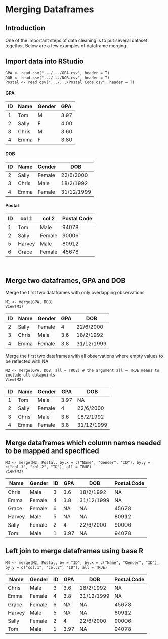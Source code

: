 # Merging Dataframes

## Introduction
One of the important steps of data cleaning is to put several dataset together. Below are a few examples of dataframe merging. 

## Import data into RStudio
```{r}
GPA <- read.csv(".../.../GPA.csv", header = T)
DOB <- read.csv(".../.../DOB.csv", header = T)
Postal <- read.csv(".../.../Postal Code.csv", header = T)
```
#### GPA
| ID          | Name        | Gender      | GPA             | 
|:------------|:------------|:------------|:----------------|
| 1           | Tom         | M           | 3.97            |
| 2           | Sally       | F           | 4.00            |
| 3           | Chris       | M           | 3.60            | 
| 4           | Emma        | F           | 3.80            | 

#### DOB
|ID |Name |Gender|DOB       |
|---|-----|------|----------|
|2  |Sally|Female|22/6/2000 |
|3  |Chris|Male  |18/2/1992 |
|4  |Emma |Female|31/12/1999|

#### Postal
|ID |col 1|col 2 |Postal Code|
|---|-----|------|-----------|
|1  |Tom  |Male  |94078      |
|2  |Sally|Female|90006      |
|5  |Harvey|Male |80912      |
|6  |Grace|Female|45678      |

<br />

## Merge two dataframes, GPA and DOB
Merge the first two dataframes with only overlapping observations
```{r}
M1 <- merge(GPA, DOB)
View(M1)
```
|ID   |Name  |Gender    |GPA|DOB       |
|-----|------|----------|---|----------|
|2    |Sally |Female    |4  |22/6/2000 |
|3    |Chris |Male      |3.6|18/2/1992 |
|4    |Emma  |Female    |3.8|31/12/1999|


Merge the first two dataframes with all observations where empty values to be reflected with NA
```{r}
M2 <- merge(GPA, DOB, all = TRUE) # the argument all = TRUE means to include all datapoints
View(M2)
```
|ID   |Name  |Gender    |GPA|DOB       |
|-----|------|----------|---|----------|
|1    |Tom   |Male      |3.97|NA        |
|2    |Sally |Female    |4  |22/6/2000 |
|3    |Chris |Male      |3.6|18/2/1992 |
|4    |Emma  |Female    |3.8|31/12/1999|

## Merge dataframes which column names needed to be mapped and specificed
```{r}
M3 <- merge(M2, Postal, by.x = c("Name", "Gender", "ID"), by.y = c("col.1", "col.2", "ID"), all = TRUE)
View(M3)
```
|Name  |Gender|ID |GPA |DOB       |Postal.Code|
|------|------|---|----|----------|-----------|
|Chris |Male  |3  |3.6 |18/2/1992 |NA         |
|Emma  |Female|4  |3.8 |31/12/1999|NA         |
|Grace |Female|6  |NA  |NA        |45678      |
|Harvey|Male  |5  |NA  |NA        |80912      |
|Sally |Female|2  |4   |22/6/2000 |90006      |
|Tom   |Male  |1  |3.97|NA        |94078      |

## Left join to merge dataframes using base R
```{r}
M4 <- merge(M2, Postal, by = "ID", by.x = c("Name", "Gender", "ID"), by.y = c("col.1", "col.2", "ID"), all = TRUE) 
```
|Name  |Gender|ID |GPA |DOB       |Postal.Code|
|------|------|---|----|----------|-----------|
|Chris |Male  |3  |3.6 |18/2/1992 |NA         |
|Emma  |Female|4  |3.8 |31/12/1999|NA         |
|Grace |Female|6  |NA  |NA        |45678      |
|Harvey|Male  |5  |NA  |NA        |80912      |
|Sally |Female|2  |4   |22/6/2000 |90006      |
|Tom   |Male  |1  |3.97|NA        |94078      |
